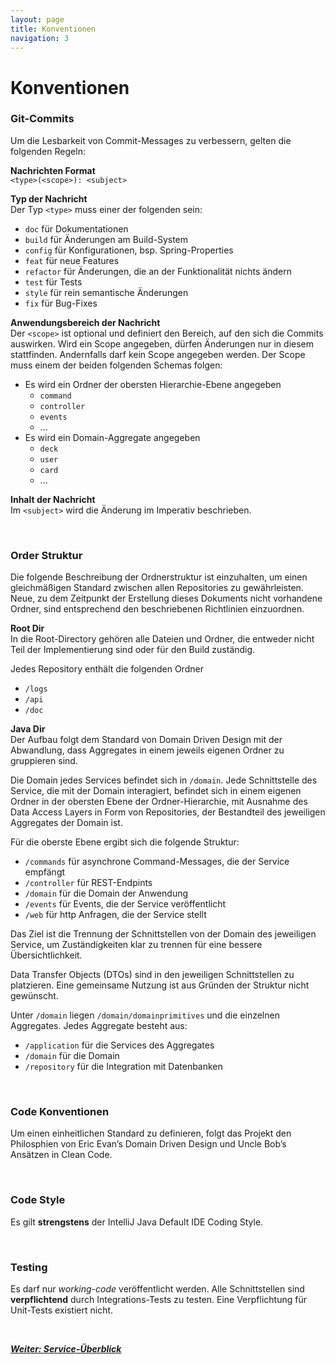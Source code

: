 ```yaml
---
layout: page
title: Konventionen
navigation: 3
---
```


# Konventionen

### Git-Commits

Um die Lesbarkeit von Commit-Messages zu verbessern, gelten die folgenden Regeln:

**Nachrichten Format**  
`<type>(<scope>): <subject>`

**Typ der Nachricht**  
Der Typ `<type>` muss einer der folgenden sein:
- `doc` für Dokumentationen
- `build` für Änderungen am Build-System
- `config` für Konfigurationen, bsp. Spring-Properties
- `feat` für neue Features
- `refactor` für Änderungen, die an der Funktionalität nichts ändern
- `test` für Tests
- `style` für rein semantische Änderungen
- `fix` für Bug-Fixes

**Anwendungsbereich der Nachricht**  
Der `<scope>` ist optional und definiert den Bereich, auf den sich die Commits auswirken.
Wird ein Scope angegeben, dürfen Änderungen nur in diesem stattfinden. Andernfalls darf kein Scope angegeben werden.
Der Scope muss einem der beiden folgenden Schemas folgen:

- Es wird ein Ordner der obersten Hierarchie-Ebene angegeben
    - `command`
    - `controller`
    - `events`
    - ...
- Es wird ein Domain-Aggregate angegeben
    - `deck`
    - `user`
    - `card`
    - ...

**Inhalt der Nachricht**  
Im `<subject>` wird die Änderung im Imperativ beschrieben.

<br/>

### Order Struktur

Die folgende Beschreibung der Ordnerstruktur ist einzuhalten, um einen gleichmäßigen Standard zwischen allen Repositories zu gewährleisten. Neue, zu dem Zeitpunkt der Erstellung dieses Dokuments nicht vorhandene Ordner, sind entsprechend den beschriebenen Richtlinien einzuordnen.

**Root Dir**  
In die Root-Directory gehören alle Dateien und Ordner, die entweder nicht Teil der Implementierung sind oder für den Build zuständig.  

Jedes Repository enthält die folgenden Ordner
- `/logs`
- `/api`
- `/doc`

**Java Dir**  
Der Aufbau folgt dem Standard von Domain Driven Design mit der Abwandlung, dass Aggregates in einem jeweils eigenen Ordner zu gruppieren sind.

Die Domain jedes Services befindet sich in `/domain`. Jede Schnittstelle des Service, die mit der Domain interagiert, befindet sich in einem eigenen Ordner in der obersten Ebene der Ordner-Hierarchie, mit Ausnahme des Data Access Layers in Form von Repositories, der Bestandteil des jeweiligen Aggregates der Domain ist.

Für die oberste Ebene ergibt sich die folgende Struktur:
- `/commands` für asynchrone Command-Messages, die der Service empfängt
- `/controller` für REST-Endpints
- `/domain` für die Domain der Anwendung
- `/events` für Events, die der Service veröffentlicht
- `/web` für http Anfragen, die der Service stellt

Das Ziel ist die Trennung der Schnittstellen von der Domain des jeweiligen Service, um Zuständigkeiten klar zu trennen für eine bessere Übersichtlichkeit.

Data Transfer Objects (DTOs) sind in den jeweiligen Schnittstellen zu platzieren. Eine gemeinsame Nutzung ist aus Gründen der Struktur nicht gewünscht.

Unter `/domain` liegen `/domain/domainprimitives` und die einzelnen Aggregates. Jedes Aggregate besteht aus:
- `/application` für die Services des Aggregates
- `/domain` für die Domain
- `/repository` für die Integration mit Datenbanken

<br/>

### Code Konventionen

Um einen einheitlichen Standard zu definieren, folgt das Projekt den Philosphien von Eric Evan’s Domain Driven Design und Uncle Bob’s Ansätzen in Clean Code.

<br/>

### Code Style

Es gilt **strengstens** der IntelliJ Java Default IDE Coding Style.

<br/>

### Testing

Es darf nur *working-code* veröffentlicht werden. Alle Schnittstellen sind **verpflichtend** durch Integrations-Tests zu testen. Eine Verpflichtung für Unit-Tests existiert nicht.

<br/>

[***Weiter: Service-Überblick***](/srscs-doc/service-overview.html)